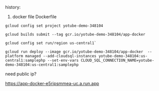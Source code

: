 history: 

1. docker file Dockerfile  
```
gcloud config set project yotube-demo-348104
```
```
gcloud builds submit --tag gcr.io/yotube-demo-348104/app-docker
```
```
gcloud config set run/region us-central1`
```

```
gcloud run deploy --image gcr.io/yotube-demo-348104/app-docker  --platform managed --add-cloudsql-instances yotube-demo-348104:us-central1:samplephp --set-env-vars CLOUD_SQL_CONNECTION_NAME=yotube-demo-348104:us-central1:samplephp
```


need public ip?

https://app-docker-e5ripsmmea-uc.a.run.app
